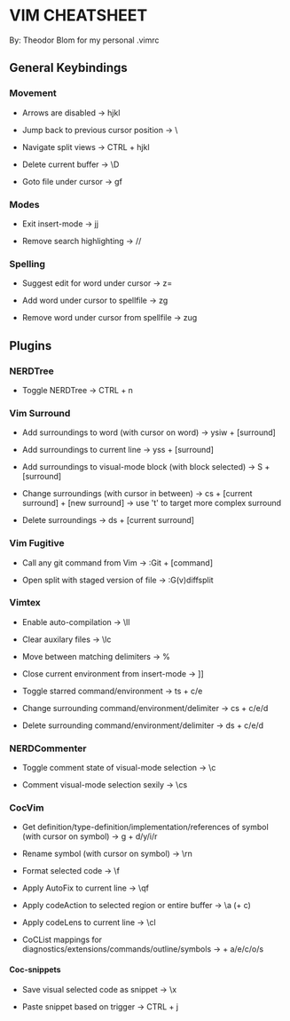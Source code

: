 
# VIM CHEATSHEET
By: Theodor Blom
for my personal .vimrc

## General Keybindings

### Movement
- Arrows are disabled
    -> hjkl

- Jump back to previous cursor position
    -> \\

- Navigate split views
    -> CTRL + hjkl

- Delete current buffer
    -> \D

- Goto file under cursor
    -> gf

### Modes
- Exit insert-mode
    -> jj

- Remove search highlighting
    -> //

### Spelling
- Suggest edit for word under cursor
    -> z=

- Add word under cursor to spellfile
    -> zg

- Remove word under cursor from spellfile
    -> zug

## Plugins

### NERDTree
- Toggle NERDTree
    -> CTRL + n

### Vim Surround
- Add surroundings to word (with cursor on word)
    -> ysiw + [surround]

- Add surroundings to current line
    -> yss + [surround]

- Add surroundings to visual-mode block (with block selected)
    -> S + [surround]

- Change surroundings (with cursor in between)
    -> cs + [current surround] + [new surround]
    -> use 't' to target more complex surround

- Delete surroundings
    -> ds + [current surround]

### Vim Fugitive
- Call any git command from Vim
    -> :Git + [command]

- Open split with staged version of file
    -> :G(v)diffsplit

### Vimtex
- Enable auto-compilation
    -> \ll

- Clear auxilary files
    -> \lc

- Move between matching delimiters
    -> %

- Close current environment from insert-mode
    -> ]]

- Toggle starred command/environment
    -> ts + c/e

- Change surrounding command/environment/delimiter
    -> cs + c/e/d

- Delete surrounding command/environment/delimiter
    -> ds + c/e/d

### NERDCommenter
- Toggle comment state of visual-mode selection
    -> \c<space>

- Comment visual-mode selection sexily
    -> \cs

### CocVim
- Get definition/type-definition/implementation/references of symbol (with cursor on symbol)
    -> g + d/y/i/r

- Rename symbol (with cursor on symbol)
    -> \rn

- Format selected code
    -> \f

- Apply AutoFix to current line
    -> \qf

- Apply codeAction to selected region or entire buffer
    -> \a (+ c)

- Apply codeLens to current line
    -> \cl

- CoCList mappings for diagnostics/extensions/commands/outline/symbols
    -> <space> + a/e/c/o/s 

#### Coc-snippets
- Save visual selected code as snippet
    -> \x

- Paste snippet based on trigger
    -> CTRL + j 





    
